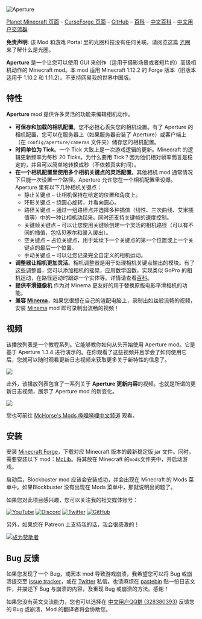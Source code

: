 ![Aperture](https://i.imgur.com/Wras78u.png)

[Planet Minecraft 页面](https://www.planetminecraft.com/mod/aperture-3978432/) – [CurseForge 页面](https://www.curseforge.com/minecraft/mc-mods/aperturee) – [GitHub](https://github.com/mchorse/aperture) – [百科](https://github.com/mchorse/aperture/wiki) – [中文百科](https://github.com/ycwei982/aperture/wiki) – [中文用户交流群](https://jq.qq.com/?_wv=1027&k=584nNVF)

**免责声明**: 该 Mod 和游戏 Portal 里的光圈科技没有任何关联。请阅览这篇 [光圈](https://zh.wikipedia.org/wiki/%E5%85%89%E5%9C%88) 来了解什么是光圈。

**Aperture** 是一个让您可以使用 GUI 来创作（适用于摄影场景或者短片的）高级相机动作的 Minecraft mod。本 mod 适用 Minecraft 1.12.2 的 Forge 版本（旧版本适用于 1.10.2 和 1.11.2）。不支持网易我的世界中国版。

## 特性

**Aperture** mod 提供许多灵活的功能来编辑相机动作。

* **可保存和加载的相机配置**。您不必担心丢失您的相机设置。有了 Aperture 的相机配置，您可以在服务器上（如果服务器安装了 Aperture）或客户端上（在 `config/aperture/cameras` 文件夹）储存您的相机配置。
* **时间单位为 Tick**。一个 Tick 大致上是一次游戏逻辑的更新。Minecraft 的逻辑更新频率为每秒 20 Ticks。为什么要用 Tick？因为他们相对帧率而言是稳定的，并且可以简单地转换成秒（不依赖真实时间）。
* **在一个相机配置里使用多个相机关键点的灵活配置**。其他相机 mod 通常情况下只能一次设置一个路径。Aperture 允许您在一个相机配置里设爆。Aperture 里有以下几种相机关键点：
    * 静止关键点 – 让相机保持在给定的位置和角度上。
    * 环形关键点 – 绕圆心旋转，并看向圆心。
    * 路径关键点 – 通过一组路径点并选择多种插值（线性、三次曲线、艾米插值等）中的一种让相机动起来。同时还支持关键帧的速度控制。
    * 关键帧关键点 – 可以让您使用关键帧创建一个灵活的相机路径（可以有不同的插值，包括贝塞尔和缓入缓出）。
    * 空关键点 – 占位关键点，用于延续下一个关键点的第一个位置或上一个关键点的最后一个位置。
    * 手动关键点 – 可以让您记录完全自定义的相机运动。
* **调整器让相机更加灵活**。相机调整器是用于处理相机关键点输出的模块。有了这些调整器，您可以添加相机的摇晃，应用数学函数，实现类似 GoPro 的相机运动，在路径运动时跟踪一个实体等。详情请查看[百科](https://github.com/mchorse/aperture/wiki)。
* **提供平滑摄像机** 作为对 Minema 更友好的用于替换原版电影平滑相机的功能。
* **兼容 [Minema](https://github.com/daipenger/minema/releases)**，如果您很想在自己的渣配电脑上，录制出如丝般流畅的视频，安装 [Minema](https://github.com/daipenger/minema/releases) mod 即可录制出流畅的视频！

## 视频

该播放列表是一个教程系列。它能够教你如何从头开始使用 Aperture mod。它是基于 Aperture 1.3.4 进行演示的。在你观看了这些视频并且学会了如何使用它后，您就可以随时观看更新日志视频来获取更多关于新特性的信息了。

<a href="https://youtu.be/_KLU8VnMiCQ?list=PLLnllO8nnzE8MGDb6QzE2kt4-KVC1dRRl"><img src="https://img.youtube.com/vi/_KLU8VnMiCQ/0.jpg"></a> 

此外，该播放列表包含了一系列关于 **Aperture 更新内容**的视频。也就是所谓的更新日志视频，展示了 Aperture mod 的新变化。

<a href="https://youtu.be/2ToSwrFiVOo?list=PL6UPd2Tj65nFLGMBqKaeKOPNp2HOO86Uw"><img src="https://img.youtube.com/vi/2ToSwrFiVOo/0.jpg"></a> 

您也可前往 [McHorse's Mods 哔哩哔哩中文频道](https://space.bilibili.com/472615413) 观看。

## 安装

安装 [Minecraft Forge](http://files.minecraftforge.net/)，下载对应 Minecraft 版本的最新稳定版 jar 文件。同时，需要安装以下 mod：[McLib](https://www.curseforge.com/minecraft/mc-mods/mchorses-mclib)。将其放在 Minecraft 的`mods`文件夹中，并启动游戏。

启动后，Blockbuster mod 应该会安装成功，并会出现在 Minecraft 的 Mods 菜单中。如果Blockbuster 没有出现在 Mods 菜单中，那就说明出问题了。

如果您对此项目感兴趣，您可以关注我的社交媒体账号：

[![YouTube](http://i.imgur.com/yA4qam9.png)](https://www.youtube.com/channel/UCSLuDXxxql4EVK_Ktd6PNbw) [![Discord](http://i.imgur.com/gI6JEpJ.png)](https://discord.gg/qfxrqUF) [![Twitter](http://i.imgur.com/6b8vHcX.png)](https://twitter.com/McHorsy) [![GitHub](http://i.imgur.com/DmTn1f1.png)](https://github.com/mchorse)  

另外，如果您在 Patreon 上支持我的话，我会很感激的！

[![成为赞助者](https://i.imgur.com/4pQZ2xW.png)](https://www.patreon.com/McHorse)

## Bug 反馈

如果您发现了一个 Bug，或因本 mod 导致游戏崩溃，我希望您可以将 Bug 或崩溃提交至 [issue tracker](https://github.com/mchorse/aperture/issues/)，或在 [Twitter](https://twitter.com/McHorsy) 私信。也请麻烦在 [pastebin](http://pastebin.com) 贴一份日志文件，并描述下 Bug 与崩溃的内容，及重现 Bug 或崩溃的方法。感谢！

如果您没有英文交流能力，您也可以选择在 [中文用户QQ群 (328380393)](https://jq.qq.com/?_wv=1027&k=584nNVF) 反馈您的 Bug 或崩溃，Mod 的翻译者将会协助您。